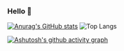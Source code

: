 ### Hello 👋
[![Anurag's GitHub stats](https://github-readme-stats.vercel.app/api?username=azzlantern&show_icons=true&theme=radical)](https://github.com/anuraghazra/github-readme-stats)         ![Top Langs](https://github-readme-stats.vercel.app/api/top-langs/?username=azzlantern&show_icons=true&theme=radical)

[![Ashutosh's github activity graph](https://github-readme-activity-graph.vercel.app/graph?username=azzlantern&theme=react)](https://github.com/ashutosh00710/github-readme-activity-graph)

